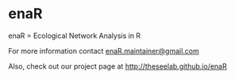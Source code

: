 enaR
====

enaR = Ecological Network Analysis in R

For more information contact enaR.maintainer@gmail.com

Also, check out our project page at http://theseelab.github.io/enaR
